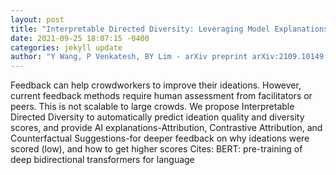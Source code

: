 ```yaml
--- 
layout: post 
title: "Interpretable Directed Diversity: Leveraging Model Explanations for Iterative Crowd Ideation" 
date: 2021-09-25 18:07:15 -0400 
categories: jekyll update 
author: "Y Wang, P Venkatesh, BY Lim - arXiv preprint arXiv:2109.10149, 2021" 
--- 
```

Feedback can help crowdworkers to improve their ideations. However, current feedback methods require human assessment from facilitators or peers. This is not scalable to large crowds. We propose Interpretable Directed Diversity to automatically predict ideation quality and diversity scores, and provide AI explanations-Attribution, Contrastive Attribution, and Counterfactual Suggestions-for deeper feedback on why ideations were scored (low), and how to get higher scores Cites: BERT: pre-training of deep bidirectional transformers for language